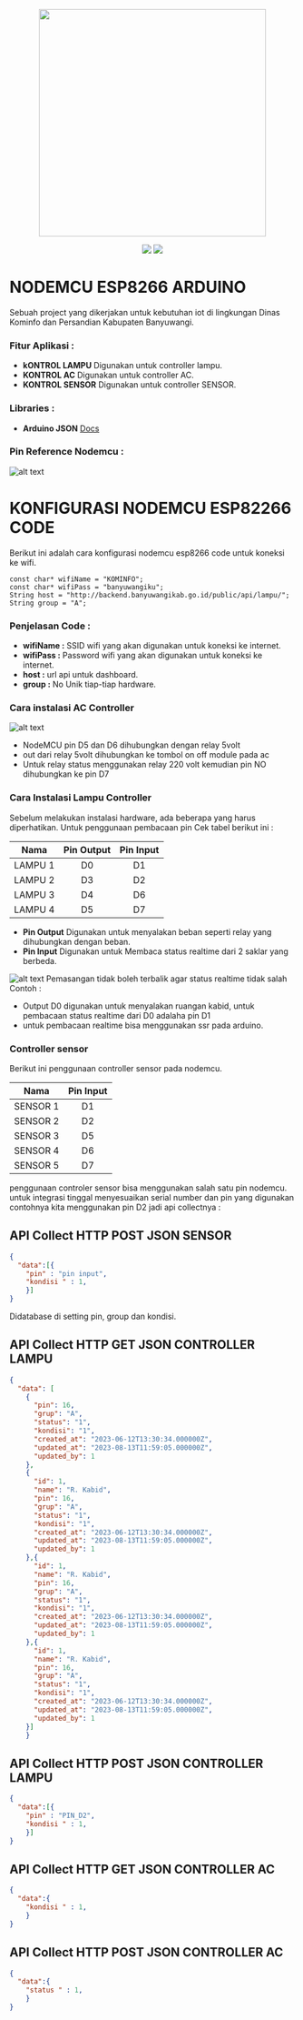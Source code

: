 <p align="center"><a href="https://nandateknik.my.id" target="_blank"><img src="https://blogger.googleusercontent.com/img/a/AVvXsEjwJW1smTUSgRIsdJLF7v4Pbwu3TwFTdFwpRkWTLcdu-esrY-MbY54D8YC5I-IPGiKzb5war06-wlcRr2HAfhId2_mHeQXUDc-B046j4tRZAv04Z-DcbxaVmEwNu9uBeG81M1zQO63du49VSIx2RzPjWtqB8eWYU5jH1F5tT8eJ6ZMOzpcEtcWw5ycz=s548" width="400"></a></p>

<p align="center">
<a href="#"><img src="https://img.shields.io/badge/PRODUCTION-V.2-%3CCOLOR%3E.svg"></a>
<a href="#"><img src="https://img.shields.io/badge/BY-NANDADEV-blue"></a>
</p>


# NODEMCU ESP8266 ARDUINO


Sebuah project yang dikerjakan untuk kebutuhan iot di lingkungan Dinas Kominfo dan Persandian Kabupaten Banyuwangi.

### Fitur Aplikasi :
- **kONTROL LAMPU** Digunakan untuk controller lampu.
- **KONTROL AC** Digunakan untuk controller AC.
- **KONTROL SENSOR** Digunakan untuk controller SENSOR.

### Libraries :
- **Arduino JSON** [Docs](https://arduinojson.org/v6/doc/)

### Pin Reference Nodemcu :

![alt text](https://github.com/nandateknik/kominfoiot_arduino/blob/master/img/nodemcu.webp?raw=true)


# KONFIGURASI NODEMCU ESP82266 CODE
Berikut ini adalah cara konfigurasi nodemcu esp8266 code untuk koneksi ke wifi.

```Ino
const char* wifiName = "KOMINFO";
const char* wifiPass = "banyuwangiku";
String host = "http://backend.banyuwangikab.go.id/public/api/lampu/";
String group = "A";
```

### Penjelasan Code :
- **wifiName :** SSID wifi yang akan digunakan untuk koneksi ke internet.
- **wifiPass :** Password wifi yang akan digunakan untuk koneksi ke internet.
- **host :** url api untuk dashboard.
- **group :** No Unik tiap-tiap hardware.


### Cara instalasi AC Controller
![alt text](https://github.com/nandateknik/kominfoiot_arduino/blob/master/img/accontroller.png?raw=true)
- NodeMCU pin D5 dan D6 dihubungkan dengan relay 5volt
- out dari relay 5volt dihubungkan ke tombol on off module pada ac
- Untuk relay status menggunakan relay 220 volt kemudian pin NO dihubungkan ke pin D7

### Cara Instalasi Lampu Controller
Sebelum melakukan instalasi hardware, ada beberapa yang harus diperhatikan. Untuk penggunaan pembacaan pin Cek tabel berikut ini :

| Nama         | Pin Output | Pin Input  |
| -----------  |:--:|:--:|
| LAMPU 1      | D0 | D1 |
| LAMPU 2      | D3 | D2 |
| LAMPU 3      | D4 | D6 |
| LAMPU 4      | D5 | D7 |

- **Pin Output** Digunakan untuk menyalakan beban seperti relay yang dihubungkan dengan beban.
- **Pin Input** Digunakan untuk Membaca status realtime dari 2 saklar yang berbeda.

![alt text](https://github.com/nandateknik/kominfoiot_arduino/blob/master/img/lampucontroller.png?raw=true)
Pemasangan tidak boleh terbalik agar status realtime tidak salah Contoh :
- Output D0 digunakan untuk menyalakan ruangan kabid, untuk pembacaan status realtime dari D0 adalaha pin D1
- untuk pembacaan realtime bisa menggunakan ssr pada arduino.

### Controller sensor
Berikut ini penggunaan controller sensor pada nodemcu.

| Nama         | Pin Input  |
| -----------  |:--:|
| SENSOR 1      | D1 |
| SENSOR 2      | D2 |
| SENSOR 3      | D5 |
| SENSOR 4      | D6 |
| SENSOR 5      | D7 |

penggunaan controler sensor bisa menggunakan salah satu pin nodemcu. untuk integrasi tinggal menyesuaikan serial number dan pin yang digunakan contohnya kita menggunakan pin D2 jadi api collectnya :

## API Collect HTTP POST JSON SENSOR
```Json
{
  "data":[{
    "pin" : "pin input",
    "kondisi " : 1,
    }]
}
```

Didatabase di setting pin, group dan kondisi.

## API Collect HTTP GET JSON CONTROLLER LAMPU
```Json
{
  "data": [
    {
      "pin": 16,
      "grup": "A",
      "status": "1",
      "kondisi": "1",
      "created_at": "2023-06-12T13:30:34.000000Z",
      "updated_at": "2023-08-13T11:59:05.000000Z",
      "updated_by": 1
    },
    {
      "id": 1,
      "name": "R. Kabid",
      "pin": 16,
      "grup": "A",
      "status": "1",
      "kondisi": "1",
      "created_at": "2023-06-12T13:30:34.000000Z",
      "updated_at": "2023-08-13T11:59:05.000000Z",
      "updated_by": 1
    },{
      "id": 1,
      "name": "R. Kabid",
      "pin": 16,
      "grup": "A",
      "status": "1",
      "kondisi": "1",
      "created_at": "2023-06-12T13:30:34.000000Z",
      "updated_at": "2023-08-13T11:59:05.000000Z",
      "updated_by": 1
    },{
      "id": 1,
      "name": "R. Kabid",
      "pin": 16,
      "grup": "A",
      "status": "1",
      "kondisi": "1",
      "created_at": "2023-06-12T13:30:34.000000Z",
      "updated_at": "2023-08-13T11:59:05.000000Z",
      "updated_by": 1
    }]
    }
```

## API Collect HTTP POST JSON CONTROLLER LAMPU
```Json
{
  "data":[{
    "pin" : "PIN_D2",
    "kondisi " : 1,
    }]
}
```


## API Collect HTTP GET JSON CONTROLLER AC
```Json
{
  "data":{
    "kondisi " : 1,
    }
}
```
## API Collect HTTP POST JSON CONTROLLER AC
```Json
{
  "data":{
    "status " : 1,
    }
}
```




